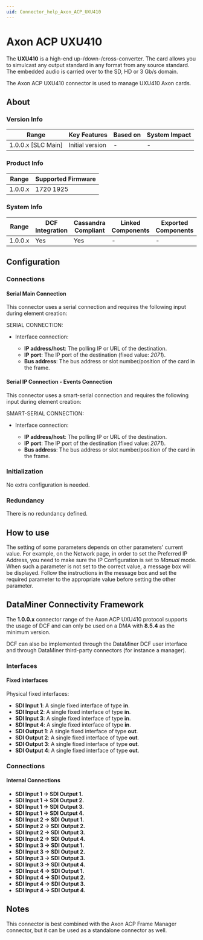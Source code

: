 ```yaml
---
uid: Connector_help_Axon_ACP_UXU410
---
```


# Axon ACP UXU410

The **UXU410** is a high-end up-/down-/cross-converter. The card allows you to simulcast any output standard in any format from any source standard. The embedded audio is carried over to the SD, HD or 3 Gb/s domain.

The Axon ACP UXU410 connector is used to manage UXU410 Axon cards.

## About

### Version Info

| Range                | Key Features     | Based on     | System Impact     |
|----------------------|------------------|--------------|-------------------|
| 1.0.0.x [SLC Main]   | Initial version  | -            | -                 |

### Product Info

| Range     | Supported Firmware     |
|-----------|------------------------|
| 1.0.0.x   | 1720 1925              |

### System Info

| Range     | DCF Integration     | Cassandra Compliant     | Linked Components     | Exported Components     |
|-----------|---------------------|-------------------------|-----------------------|-------------------------|
| 1.0.0.x   | Yes                 | Yes                     | -                     | -                       |

## Configuration

### Connections

#### Serial Main Connection

This connector uses a serial connection and requires the following input during element creation:

SERIAL CONNECTION:

- Interface connection:

  - **IP address/host**: The polling IP or URL of the destination.
  - **IP port**: The IP port of the destination (fixed value: *2071*).
  - **Bus address**: The bus address or slot number/position of the card in the frame.

#### Serial IP Connection - Events Connection

This connector uses a smart-serial connection and requires the following input during element creation:

SMART-SERIAL CONNECTION:

- Interface connection:

  - **IP address/host**: The polling IP or URL of the destination.
  - **IP port**: The IP port of the destination (fixed value: *2071*).
  - **Bus address**: The bus address or slot number/position of the card in the frame.

### Initialization

No extra configuration is needed.

### Redundancy

There is no redundancy defined.

## How to use

The setting of some parameters depends on other parameters' current value. For example, on the Network page, in order to set the Preferred IP Address, you need to make sure the IP Configuration is set to *Manual* mode. When such a parameter is not set to the correct value, a message box will be displayed. Follow the instructions in the message box and set the required parameter to the appropriate value before setting the other parameter.

## DataMiner Connectivity Framework

The **1.0.0.x** connector range of the Axon ACP UXU410 protocol supports the usage of DCF and can only be used on a DMA with **8.5.4** as the minimum version.

DCF can also be implemented through the DataMiner DCF user interface and through DataMiner third-party connectors (for instance a manager).

### Interfaces

#### Fixed interfaces

Physical fixed interfaces:

- **SDI Input 1**: A single fixed interface of type **in**.
- **SDI Input 2**: A single fixed interface of type **in**.
- **SDI Input 3**: A single fixed interface of type **in**.
- **SDI Input 4**: A single fixed interface of type **in**.
- **SDI Output 1**: A single fixed interface of type **out**.
- **SDI Output 2**: A single fixed interface of type **out**.
- **SDI Output 3**: A single fixed interface of type **out**.
- **SDI Output 4**: A single fixed interface of type **out**.

### Connections

#### Internal Connections

- **SDI Input 1 -\> SDI Output 1.**
- **SDI Input 1 -\> SDI Output 2.**
- **SDI Input 1 -\> SDI Output 3.**
- **SDI Input 1 -\> SDI Output 4.**
- **SDI Input 2 -\> SDI Output 1.**
- **SDI Input 2 -\> SDI Output 2.**
- **SDI Input 2 -\> SDI Output 3.**
- **SDI Input 2 -\> SDI Output 4.**
- **SDI Input 3 -\> SDI Output 1.**
- **SDI Input 3 -\> SDI Output 2.**
- **SDI Input 3 -\> SDI Output 3.**
- **SDI Input 3 -\> SDI Output 4.**
- **SDI Input 4 -\> SDI Output 1.**
- **SDI Input 4 -\> SDI Output 2.**
- **SDI Input 4 -\> SDI Output 3.**
- **SDI Input 4 -\> SDI Output 4.**

## Notes

This connector is best combined with the Axon ACP Frame Manager connector, but it can be used as a standalone connector as well.

